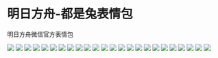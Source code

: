 # 明日方舟-都是兔表情包

明日方舟微信官方表情包

![](https://cdn.jsdelivr.net/gh/2x-ercha/twikoo-magic/image/Arknights_rabbit/rabbit_01.jpg)
![](https://cdn.jsdelivr.net/gh/2x-ercha/twikoo-magic/image/Arknights_rabbit/rabbit_02.jpg)
![](https://cdn.jsdelivr.net/gh/2x-ercha/twikoo-magic/image/Arknights_rabbit/rabbit_03.jpg)
![](https://cdn.jsdelivr.net/gh/2x-ercha/twikoo-magic/image/Arknights_rabbit/rabbit_04.jpg)
![](https://cdn.jsdelivr.net/gh/2x-ercha/twikoo-magic/image/Arknights_rabbit/rabbit_05.jpg)
![](https://cdn.jsdelivr.net/gh/2x-ercha/twikoo-magic/image/Arknights_rabbit/rabbit_06.jpg)
![](https://cdn.jsdelivr.net/gh/2x-ercha/twikoo-magic/image/Arknights_rabbit/rabbit_07.jpg)
![](https://cdn.jsdelivr.net/gh/2x-ercha/twikoo-magic/image/Arknights_rabbit/rabbit_08.jpg)
![](https://cdn.jsdelivr.net/gh/2x-ercha/twikoo-magic/image/Arknights_rabbit/rabbit_09.jpg)
![](https://cdn.jsdelivr.net/gh/2x-ercha/twikoo-magic/image/Arknights_rabbit/rabbit_10.jpg)
![](https://cdn.jsdelivr.net/gh/2x-ercha/twikoo-magic/image/Arknights_rabbit/rabbit_11.jpg)
![](https://cdn.jsdelivr.net/gh/2x-ercha/twikoo-magic/image/Arknights_rabbit/rabbit_12.jpg)
![](https://cdn.jsdelivr.net/gh/2x-ercha/twikoo-magic/image/Arknights_rabbit/rabbit_13.jpg)
![](https://cdn.jsdelivr.net/gh/2x-ercha/twikoo-magic/image/Arknights_rabbit/rabbit_14.jpg)
![](https://cdn.jsdelivr.net/gh/2x-ercha/twikoo-magic/image/Arknights_rabbit/rabbit_15.jpg)
![](https://cdn.jsdelivr.net/gh/2x-ercha/twikoo-magic/image/Arknights_rabbit/rabbit_16.jpg)
![](https://cdn.jsdelivr.net/gh/2x-ercha/twikoo-magic/image/Arknights_rabbit/rabbit_17.jpg)
![](https://cdn.jsdelivr.net/gh/2x-ercha/twikoo-magic/image/Arknights_rabbit/rabbit_18.jpg)
![](https://cdn.jsdelivr.net/gh/2x-ercha/twikoo-magic/image/Arknights_rabbit/rabbit_19.jpg)
![](https://cdn.jsdelivr.net/gh/2x-ercha/twikoo-magic/image/Arknights_rabbit/rabbit_20.jpg)
![](https://cdn.jsdelivr.net/gh/2x-ercha/twikoo-magic/image/Arknights_rabbit/rabbit_21.jpg)
![](https://cdn.jsdelivr.net/gh/2x-ercha/twikoo-magic/image/Arknights_rabbit/rabbit_22.jpg)
![](https://cdn.jsdelivr.net/gh/2x-ercha/twikoo-magic/image/Arknights_rabbit/rabbit_23.jpg)
![](https://cdn.jsdelivr.net/gh/2x-ercha/twikoo-magic/image/Arknights_rabbit/rabbit_24.jpg)
